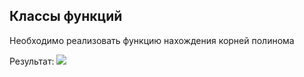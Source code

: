## Классы функций 
Необходимо реализовать функцию нахождения корней полинома

Результат:
![](https://github.com/ShabanovR/Lessons/blob/master/3%20semester/Function/res.png)
